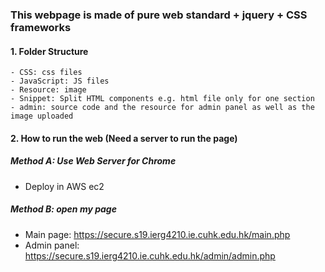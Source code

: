 ### This webpage is made of pure web standard + jquery + CSS frameworks 
#### 1. Folder Structure  
    - CSS: css files
    - JavaScript: JS files
    - Resource: image
    - Snippet: Split HTML components e.g. html file only for one section
    - admin: source code and the resource for admin panel as well as the image uploaded
#### 2. How to run the web (Need a server to run the page)
  ##### Method A: Use Web Server for Chrome 
  - Deploy in AWS ec2
  ##### Method B: open my page 
  - Main page: https://secure.s19.ierg4210.ie.cuhk.edu.hk/main.php
  - Admin panel: https://secure.s19.ierg4210.ie.cuhk.edu.hk/admin/admin.php

